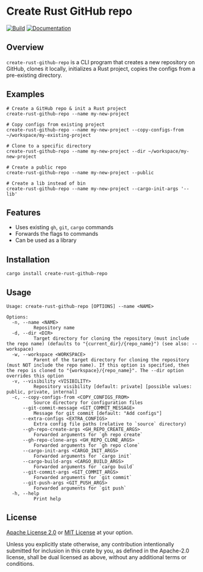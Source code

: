 <!-- DO NOT EDIT -->
<!-- This file is automatically generated by README.ts. -->
<!-- Edit README.ts if you want to make changes. -->

# Create Rust GitHub repo

[![Build](https://github.com/DenisGorbachev/create-rust-github-repo/actions/workflows/ci.yml/badge.svg)](https://github.com/DenisGorbachev/create-rust-github-repo)
[![Documentation](https://docs.rs/create-rust-github-repo/badge.svg)](https://docs.rs/create-rust-github-repo)

## Overview

`create-rust-github-repo` is a CLI program that creates a new repository on GitHub, clones it locally, initializes a Rust project, copies the configs from a pre-existing directory.

## Examples

```shell
# Create a GitHub repo & init a Rust project
create-rust-github-repo --name my-new-project
 
# Copy configs from existing project
create-rust-github-repo --name my-new-project --copy-configs-from ~/workspace/my-existing-project

# Clone to a specific directory
create-rust-github-repo --name my-new-project --dir ~/workspace/my-new-project

# Create a public repo
create-rust-github-repo --name my-new-project --public

# Create a lib instead of bin
create-rust-github-repo --name my-new-project --cargo-init-args '--lib'
```

## Features

* Uses existing `gh`, `git`, `cargo` commands
* Forwards the flags to commands
* Can be used as a library

## Installation

```shell
cargo install create-rust-github-repo
```

## Usage

```
Usage: create-rust-github-repo [OPTIONS] --name <NAME>

Options:
  -n, --name <NAME>
          Repository name
  -d, --dir <DIR>
          Target directory for cloning the repository (must include the repo name) (defaults to "{current_dir}/{repo_name}") (see also: --workspace)
  -w, --workspace <WORKSPACE>
          Parent of the target directory for cloning the repository (must NOT include the repo name). If this option is specified, then the repo is cloned to "{workspace}/{repo_name}". The --dir option overrides this option
  -v, --visibility <VISIBILITY>
          Repository visibility [default: private] [possible values: public, private, internal]
  -c, --copy-configs-from <COPY_CONFIGS_FROM>
          Source directory for configuration files
      --git-commit-message <GIT_COMMIT_MESSAGE>
          Message for git commit [default: "Add configs"]
      --extra-configs <EXTRA_CONFIGS>
          Extra config file paths (relative to `source` directory)
      --gh-repo-create-args <GH_REPO_CREATE_ARGS>
          Forwarded arguments for `gh repo create`
      --gh-repo-clone-args <GH_REPO_CLONE_ARGS>
          Forwarded arguments for `gh repo clone`
      --cargo-init-args <CARGO_INIT_ARGS>
          Forwarded arguments for `cargo init`
      --cargo-build-args <CARGO_BUILD_ARGS>
          Forwarded arguments for `cargo build`
      --git-commit-args <GIT_COMMIT_ARGS>
          Forwarded arguments for `git commit`
      --git-push-args <GIT_PUSH_ARGS>
          Forwarded arguments for `git push`
  -h, --help
          Print help
```

## License

[Apache License 2.0](LICENSE-APACHE) or [MIT License](LICENSE-MIT) at your option.

Unless you explicitly state otherwise, any contribution intentionally submitted for inclusion in this crate by you, as defined in the Apache-2.0 license, shall be dual licensed as above, without any additional terms or conditions.
